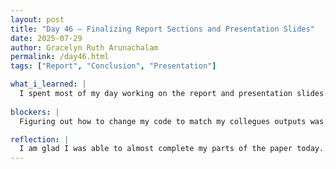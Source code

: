 ```yaml
---
layout: post
title: "Day 46 – Finalizing Report Sections and Presentation Slides"
date: 2025-07-29
author: Gracelyn Ruth Arunachalam
permalink: /day46.html
tags: ["Report", "Conclusion", "Presentation"]

what_i_learned: |
  I spent most of my day working on the report and presentation slides. First I read through my introduction and added in some extra ascpects of our project to make it a better explanation of our project. Following that, I uniformly formated some graphs from the Padonia Station with a peer, to put on the paper in the results and analysis section. In order to accomplish this I had to add new lines of code to make all the feature imporatance graphs look neat and legible. I was also able to begin writing the conclusion today with the challenges we faced and the explanation for our results. The last thing I was able to start was our presentation slides, I was assigned the challenges and future work slides. During this time I was able to think back and recall all the coding we had done in the past and analyze the challenges and solutions we had implemented.
  
blockers: |
  Figuring out how to change my code to match my collegues outputs was hard.

reflection: |
  I am glad I was able to almost complete my parts of the paper today. With the presentation slides coming together too, I am eager for the final presentation. Reflecting on how this program has gone so far has been something I have been doing for both the paper and the presenation. Through these sessions, I am glad that we have come a long way and have learned much from the mistakes we made.
---
```

